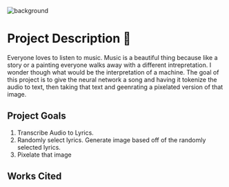 
![background](background.gif)

# Project Description :unicorn:
Everyone loves to listen to music. Music is a beautiful thing because like a story or a painting everyone walks away with a different intrepretation. I wonder though what would be the interpretation of a machine. The goal of this project is to give the neural network a song and having it tokenize the audio to text, then taking that text and geenrating a pixelated version of that image. 

## Project Goals
1. Transcribe Audio to Lyrics.
2. Randomly select lyrics. Generate image based off of the randomly selected lyrics.
3.  Pixelate that image

## Works Cited

